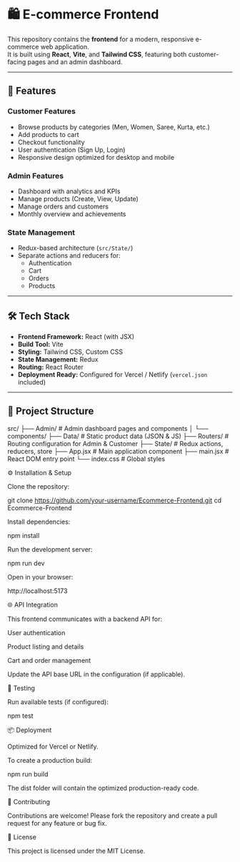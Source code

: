 # 🛍️ E-commerce Frontend

This repository contains the **frontend** for a modern, responsive e-commerce web application.  
It is built using **React**, **Vite**, and **Tailwind CSS**, featuring both customer-facing pages and an admin dashboard.

---

## 🚀 Features

### Customer Features
- Browse products by categories (Men, Women, Saree, Kurta, etc.)
- Add products to cart
- Checkout functionality
- User authentication (Sign Up, Login)
- Responsive design optimized for desktop and mobile

### Admin Features
- Dashboard with analytics and KPIs
- Manage products (Create, View, Update)
- Manage orders and customers
- Monthly overview and achievements

### State Management
- Redux-based architecture (`src/State/`)
- Separate actions and reducers for:
  - Authentication
  - Cart
  - Orders
  - Products

---

## 🛠️ Tech Stack

- **Frontend Framework:** React (with JSX)
- **Build Tool:** Vite
- **Styling:** Tailwind CSS, Custom CSS
- **State Management:** Redux
- **Routing:** React Router
- **Deployment Ready:** Configured for Vercel / Netlify (`vercel.json` included)

---

## 📂 Project Structure
src/
 ├── Admin/                # Admin dashboard pages and components
 │   └── components/
 ├── Data/                 # Static product data (JSON & JS)
 ├── Routers/              # Routing configuration for Admin & Customer
 ├── State/                # Redux actions, reducers, store
 ├── App.jsx               # Main application component
 ├── main.jsx              # React DOM entry point
 └── index.css             # Global styles

⚙️ Installation & Setup

Clone the repository:

git clone https://github.com/your-username/Ecommerce-Frontend.git
cd Ecommerce-Frontend


Install dependencies:

npm install


Run the development server:

npm run dev


Open in your browser:

http://localhost:5173

🌐 API Integration

This frontend communicates with a backend API for:

User authentication

Product listing and details

Cart and order management

Update the API base URL in the configuration (if applicable).

🧪 Testing

Run available tests (if configured):

npm test

📦 Deployment

Optimized for Vercel or Netlify.

To create a production build:

npm run build


The dist folder will contain the optimized production-ready code.

👥 Contributing

Contributions are welcome!
Please fork the repository and create a pull request for any feature or bug fix.

📄 License

This project is licensed under the MIT License.
